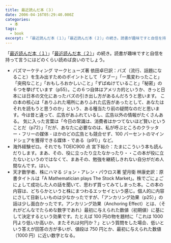 ```yaml
---
title: 最近読んだ本（３）
date: 2006-04-16T05:29:40.000Z
categories:
  - 本
tags:
  - book
excerpt: "「最近読んだ本（１）」「最近読んだ本（２）」の続き。読書が趣味ですと自信を持って言うにはどのくらい読めば良いのでしょう。"
---
```


「[最近読んだ本（１）](http://memolog.jp/archives/2006/04/001010.html)」「[最近読んだ本（２）](http://memolog.jp/archives/2006/04/001011.html)」の続き。読書が趣味ですと自信を持って言うにはどのくらい読めば良いのでしょう。

- [](http://www.amazon.co.jp/exec/obidos/ASIN/4478550182/ref=nosim/yutakayamaguc-22) バズマーケティング マークヒューズ著 依田卓巳訳：バズ（流行、話題になること）を生み出すためのポイントとして「タブー」「一風変わったこと」「突飛なこと」「おもしろおかしいこと」「ずばぬけていること」「秘密」の６つを挙げています（p55）。この６つ自体はアメリカ的というか、きっと日本には日本の文化にあったバズの引き出し方があるんだろうと思います。
  この本の核心は「ありふれた場所にありふれた広告があったとして、あなたはそれを読もうと思うのか」という、ある種当たり前の疑問なのだと思います。今は昔と違って、広告があふれているし、広告以外の情報がたくさんある。
  気に入った言葉は「今日の常識は、消費者はかつてないほど賢いということだ（p72）」「だが、あなたに必要なのは、私が呼ぶところのクラッター・フリーの媒体 - ほかのどの広告とも競合せず、100 パーセントのマインドシェアを獲得できる媒体 - である（p91）」など。
- [](http://www.amazon.co.jp/exec/obidos/ASIN/4594050247/ref=nosim/yutakayamaguc-22) 海外経験ゼロ。それでも TOEIC900 点 宮下裕介：たまにこういう本も読んだりします。まあ、その、役に立ったり立たなかったり・・この本が役に立たないというのではなくて、まあその、勉強を継続しきれない自分がだめ人間なんです。はい。
- [](http://www.amazon.co.jp/exec/obidos/ASIN/4478630879/ref=nosim/yutakayamaguc-22) 天才数学者、株にハマる ジョン・アレン・パウロス著 望月衛 林康史訳：原書タイトルは「A Mathematician plays The Stock Market」。株でごにょごにょして成功した人の話を聞いて、思わず買ってみてしまった本。この本の内容は、どちらかというと株にまつわるエッセイという感じ。個人的に内容にさして目新しいものは少なかったですが、「アンカリング効果（p25）」の話は少し面白かったです。アンカリング効果（Anchoring Effect）とは、（それがどんなでたらめな数字であれ）最初に与えられた数値（初期値）に基にして決定するという効果です。たとえば 100 円の物を題材に「これは 1000 円より低いか高いか、またそれは何円か？」という質問をした場合、低いという答えが回答の方が多いが、値段は 750 円とか、最初に与えられた数値（1000 円）に近い数字となる。
